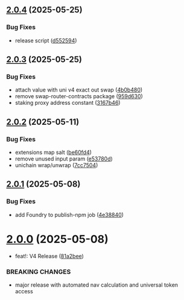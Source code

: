 ## [2.0.4](https://github.com/rigoblock/v3-contracts/compare/v2.0.3...v2.0.4) (2025-05-25)


### Bug Fixes

* release script ([d552594](https://github.com/rigoblock/v3-contracts/commit/d5525946c949cfa463417a312c121ca1624ecd0f))



## [2.0.3](https://github.com/rigoblock/v3-contracts/compare/v2.0.2...v2.0.3) (2025-05-25)


### Bug Fixes

* attach value with uni v4 exact out swap ([4b0b480](https://github.com/rigoblock/v3-contracts/commit/4b0b480aed904f71e51e69784e949b90e6eff2d0))
* remove swap-router-contracts package ([959d630](https://github.com/rigoblock/v3-contracts/commit/959d630cf617f8e21f651ff92a667ab60a3e5bbb))
* staking proxy address constant ([3167b46](https://github.com/rigoblock/v3-contracts/commit/3167b46c7135d90dc434d3c98ad7146df4ba9fad))



## [2.0.2](https://github.com/rigoblock/v3-contracts/compare/v2.0.1...v2.0.2) (2025-05-11)


### Bug Fixes

* extensions map salt ([be60fd4](https://github.com/rigoblock/v3-contracts/commit/be60fd45e2c9401e34da71a2ebcb45c3f10717a2))
* remove unused input param ([e53780d](https://github.com/rigoblock/v3-contracts/commit/e53780da1cf0961181110c14a33269b548a1bb0a))
* unichain wrap/unwrap ([7cc7504](https://github.com/rigoblock/v3-contracts/commit/7cc7504f527cf9032f92b6c2bb6c473625fd9979))



## [2.0.1](https://github.com/rigoblock/v3-contracts/compare/v2.0.0...v2.0.1) (2025-05-08)


### Bug Fixes

* add Foundry to publish-npm job ([4e38840](https://github.com/rigoblock/v3-contracts/commit/4e388408996aecb703a7579d607ce5e0778cf35e))



# [2.0.0](https://github.com/rigoblock/v3-contracts/compare/v1.6.0...v2.0.0) (2025-05-08)


* feat!: V4 Release ([81a2bee](https://github.com/rigoblock/v3-contracts/commit/81a2bee78126efe83bd375fd7ea58e87c20faca0))


### BREAKING CHANGES

* major release with automated nav calculation and universal token access



